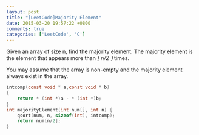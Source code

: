 ```yaml
---
layout: post
title: "[LeetCode]Majority Element"
date: 2015-03-20 19:57:22 +0800
comments: true
categories: ['LeetCode', 'C']
---
```

Given an array of size n, find the majority element. The majority element is the element that appears more than *⌊ n/2 ⌋* times.

You may assume that the array is non-empty and the majority element always exist in the array.  

<!--more-->


``` C Majority Element
intcomp(const void * a,const void * b)
{
    return * (int *)a - * (int *)b;
}
int majorityElement(int num[], int n) {
    qsort(num, n, sizeof(int), intcomp);
    return num[n/2];
}
```